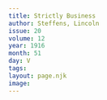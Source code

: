 ```yaml
---
title: Strictly Business
author: Steffens, Lincoln
issue: 20
volume: 12
year: 1916
month: 51
day: V
tags:
layout: page.njk
image:
---
```



